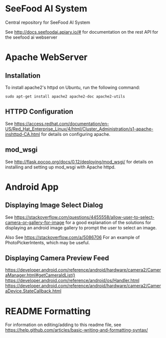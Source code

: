 # SeeFood AI System
Central repository for SeeFood AI System

See http://docs.seefoodai.apiary.io/# for documentation on the rest API for the seefood ai webserver

# Apache WebServer
## Installation
To install apache2's httpd on Ubuntu, run the following command:

`sudo apt-get install apache2 apache2-doc apache2-utils`

## HTTPD Configuration
See https://access.redhat.com/documentation/en-US/Red_Hat_Enterprise_Linux/4/html/Cluster_Administration/s1-apache-inshttpd-CA.html 
for details on configuring apache.

## mod_wsgi
See http://flask.pocoo.org/docs/0.12/deploying/mod_wsgi/
for details on installing and setting up mod_wsgi with Apache httpd.


# Android App
## Displaying Image Select Dialog
See https://stackoverflow.com/questions/4455558/allow-user-to-select-camera-or-gallery-for-image
for a good explanation of the solutions for displaying an android image gallery to prompt the user to select an image.

Also See https://stackoverflow.com/a/5086706
For an example of PhotoPickerIntents, which may be useful. 

## Displaying Camera Preview Feed
https://developer.android.com/reference/android/hardware/camera2/CameraManager.html#getCameraIdList()
https://developer.android.com/reference/android/os/Handler.html
https://developer.android.com/reference/android/hardware/camera2/CameraDevice.StateCallback.html

# README Formatting
For information on editing/adding to this readme file, see https://help.github.com/articles/basic-writing-and-formatting-syntax/

